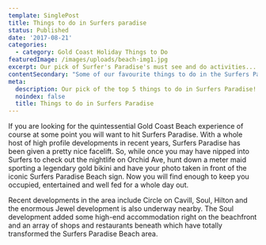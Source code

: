 ```yaml
---
template: SinglePost
title: Things to do in Surfers paradise
status: Published
date: '2017-08-21'
categories:
  - category: Gold Coast Holiday Things to Do
featuredImage: /images/uploads/beach-img1.jpg
excerpt: Our pick of Surfer's Paradise's must see and do activities...
contentSecondary: "Some of our favourite things to do in the Surfers Paradise area include;\r\n\n## Hit the Beach!\r\n\nIt’s no surprise that Surfers Paradise’s most famous asset is its beach.  The foreshore is looking better than ever and with major investments into the beach itself you will enjoy lazing on silky soft golden sand while drying off from a dip in our amazing waters here on the Gold Coast.  Book in with one of the many surf schools and you will be riding a wave like a pro in no time…well we can’t promise that, but it will be fun trying!\r\n\n\r\n\n## Surfers Paradise Night Markets\r\n\nEach Wednesday, Friday and Sunday night, locals, holiday-makers and bargain-hunters make their way to the Surfers Paradise foreshore to wander along the coastal stretch of more than 100 market stalls.    It is a great place to pick up unique products, including fashion, jewellery, accessories, artworks, photographs, beauty products, home wares and services.\r\n\n\r\n\n## Gold Coast Arts Centre\r\n\nThe Arts Centre is located just across Chevron Island at 135 Bundall Road, Surfers Paradise.   The complex houses the Arts Theatre, Gold Coast City Gallery, two Cinemas and the Arts Cafe.   You can catch alternative movies, theatrical performances, bands, comedians and much more.  See their page http://www.theartscentregc.com.au/ for more info.\r\n\n\r\n\n## Infinity\r\n\nInfinity is one of the most popular attractions in Surfers Paradise.  Located on the ground level of the Chevron Renaissance building, it is a mind-blowing 30-minute journey into 20 futuristic, maze-like ‘worlds of wonder’ filled with special effects, atmosphere, sound fields and illusions that go all the way to infinity.   This place is so much fun, with the kids, with some mates, go in with an open mind and experience something new. Visit here.\r\n\n\r\n\n## Grab a coldie…\r\n\nIf like us, when on holiday you prefer to sit back with a great meal, a drink and watch the world go by, Surfers Paradise won’t let you down.  The cuisine on offer in Surfers Paradise is a vast and varied selection and if you like a tipple you will be spoilt for choice.    We suggest checking out theurbanlist.com.au/goldcoast for the latest offerings in the area.\n\n## Catch the G Link\r\n\nThe G Link is the ideal way to reach Surfers Paradise from Parkwood, Southport, Main Beach or Broadbeach.\r\n\n## \r\n\n## Getting to Sailing in Paradise from Surfers Paradise\r\n\nSailing in Paradise departs from Marina Mirage, Main Beach about a 10 minute drive north from Surfers Paradise.   Simply follow the Gold Coast Highway and then turn off before the Sundale Bridge following the signs for Sea World.    Marina Mirage is located on the left and there is ample undercover parking."
meta:
  description: Our pick of the top 5 things to do in Surfers Paradise!
  noindex: false
  title: Things to do in Surfers Paradise
---
```

If you are looking for the quintessential Gold Coast Beach experience of course at some point you will want to hit Surfers Paradise.   With a whole host of high profile developments in recent years, Surfers Paradise has been given a pretty nice facelift.   So, while once you may have nipped into Surfers to check out the nightlife on Orchid Ave, hunt down a meter maid sporting a legendary gold bikini and have your photo taken in front of the iconic Surfers Paradise Beach sign.  Now you will find enough to keep you occupied, entertained and well fed for a whole day out.



Recent developments in the area include Circle on Cavill, Soul, Hilton and the enormous Jewel development is also underway nearby.  The Soul development added some high-end accommodation right on the beachfront and an array of shops and restaurants beneath which have totally transformed the Surfers Paradise Beach area.

